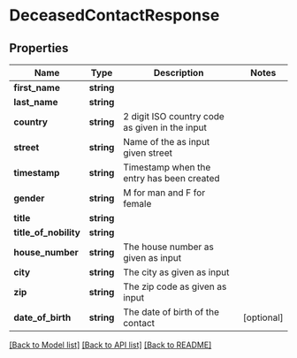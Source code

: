 # DeceasedContactResponse

## Properties
Name | Type | Description | Notes
------------ | ------------- | ------------- | -------------
**first_name** | **string** |  | 
**last_name** | **string** |  | 
**country** | **string** | 2 digit ISO country code as given in the input | 
**street** | **string** | Name of the as input given street | 
**timestamp** | **string** | Timestamp when the entry has been created | 
**gender** | **string** | M for man and F for female | 
**title** | **string** |  | 
**title_of_nobility** | **string** |  | 
**house_number** | **string** | The house number as given as input | 
**city** | **string** | The city as given as input | 
**zip** | **string** | The zip code as given as input | 
**date_of_birth** | **string** | The date of birth of the contact | [optional] 

[[Back to Model list]](../README.md#documentation-for-models) [[Back to API list]](../README.md#documentation-for-api-endpoints) [[Back to README]](../README.md)


